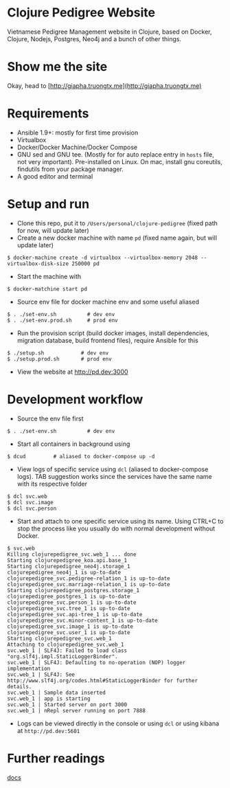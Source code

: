 # Clojure Pedigree Website

Vietnamese Pedigree Management website in Clojure, based on Docker, Clojure, Nodejs, Postgres, Neo4j
and a bunch of other things.

# Show me the site

Okay, head to [http://giapha.truongtx.me](http://giapha.truongtx.me)

# Requirements

- Ansible 1.9+: mostly for first time provision
- Virtualbox
- Docker/Docker Machine/Docker Compose
- GNU sed and GNU tee. (Mostly for for auto replace entry in `hosts` file, not very important).
  Pre-installed on Linux. On mac, install gnu coreutils, findutils from your package manager.
- A good editor and terminal

# Setup and run

- Clone this repo, put it to `/Users/personal/clojure-pedigree` (fixed path for now, will update later)
- Create a new docker machine with name `pd` (fixed name again, but will update later)

```
$ docker-machine create -d virtualbox --virtualbox-memory 2048 --virtualbox-disk-size 250000 pd
```

- Start the machine with

```
$ docker-matchine start pd
```

- Source env file for docker machine env and some useful aliased

```
$ . ./set-env.sh          # dev env
$ . ./set-env.prod.sh     # prod env
```

- Run the provision script (build docker images, install dependencies, migration database, build
  frontend files), require Ansible for this

```
$ ./setup.sh            # dev env
$ ./setup.prod.sh       # prod env
```

- View the website at http://pd.dev:3000

# Development workflow

- Source the env file first

```
$ . ./set-env.sh          # dev env
```

- Start all containers in background using

```
$ dcud         # aliased to docker-compose up -d
```

- View logs of specific service using `dcl` (aliased to docker-compose logs). TAB suggestion works since the services have the same
  name with its respective folder

```
$ dcl svc.web
$ dcl svc.image
$ dcl svc.person
```

- Start and attach to one specific service using its name. Using CTRL+C to stop the process like you
usually do with normal development without Docker.

```
$ svc.web
Killing clojurepedigree_svc.web_1 ... done
Starting clojurepedigree_koa.api.base_1
Starting clojurepedigree_neo4j.storage_1
clojurepedigree_neo4j_1 is up-to-date
clojurepedigree_svc.pedigree-relation_1 is up-to-date
clojurepedigree_svc.marriage-relation_1 is up-to-date
Starting clojurepedigree_postgres.storage_1
clojurepedigree_postgres_1 is up-to-date
clojurepedigree_svc.person_1 is up-to-date
clojurepedigree_svc.tree_1 is up-to-date
clojurepedigree_svc.api-tree_1 is up-to-date
clojurepedigree_svc.minor-content_1 is up-to-date
clojurepedigree_svc.image_1 is up-to-date
clojurepedigree_svc.user_1 is up-to-date
Starting clojurepedigree_svc.web_1
Attaching to clojurepedigree_svc.web_1
svc.web_1 | SLF4J: Failed to load class "org.slf4j.impl.StaticLoggerBinder".
svc.web_1 | SLF4J: Defaulting to no-operation (NOP) logger implementation
svc.web_1 | SLF4J: See http://www.slf4j.org/codes.html#StaticLoggerBinder for further details.
svc.web_1 | Sample data inserted
svc.web_1 | app is starting
svc.web_1 | Started server on port 3000
svc.web_1 | nRepl server running on port 7888
```

- Logs can be viewed directly in the console or using `dcl` or using kibana at `http://pd.dev:5601`

# Further readings

[docs](docs)
